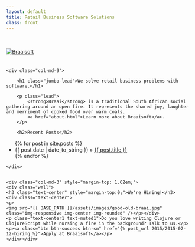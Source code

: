 ```yaml
---
layout: default
title: Retail Business Software Solutions
class: front
---
```

        
<div>
    <a href="{{ BASE_PATH }}">
       <img src="{{ BASE_PATH }}/assets/images/braaisoft-logo-2_540x112.png" class="img-responsive" alt="Braaisoft" style="margin: 2.4em 0 1.6em 0;" />
    </a>
</div>

<div class="row" style="position: relative;">
    
    <div class="col-md-9">

        <h1 class="jumbo-lead">We solve retail business problems with software.</h1>
    
        <p class="lead">
            <strong>Braai</strong> is a traditional South African social gathering around an open fire. It represents the shared joy, laughter and merriment of cooked food over warm coals.
            <a href="about.html">Learn more about Braaisoft</a>.
        </p>
        
        <h2>Recent Posts</h2>
        
<ul class="posts">
  {% for post in site.posts %}
    <li><span>{{ post.date | date_to_string }}</span> &raquo; <a href="{{ BASE_PATH }}{{ post.url }}">{{ post.title }}</a></li>
  {% endfor %}
</ul>
        
    </div>


    <div class="col-md-3" style="margin-top: 1.62em;">
    <div class="well">
    <h3 class="text-center" style="margin-top:0;">We're Hiring!</h3>
    <div class="text-center">
    <p>
    <img src="{{ BASE_PATH }}/assets/images/good-old-braai.jpg" class="img-responsive img-center img-rounded" /></p></div>
    <p class="text-center1 text-muted1">Do you love writing Clojure or ClojureScript while nursing a fire in the background? Talk to us.</p>
    <p><a class="btn btn-success btn-sm" href="{% post_url 2015/2015-02-12-hiring %}">Apply at Braaisoft</a></p>
    </div></div>

</div>

